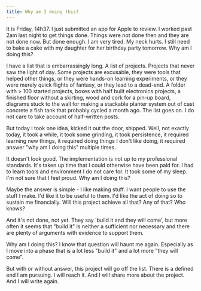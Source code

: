 ```yaml
---
title: Why am I doing this?
---
```

It is Friday, 14h37. I just submitted an app for Apple to review. I worked past 2am last night to get things done. Things were not done then and they are not done now. But done enough. I am very tired. My neck hurts. I still need to bake a cake with my daughter for her birthday party tomorrow. Why am I doing this?

I have a list that is embarrassingly long. A list of projects. Projects that never saw the light of day. Some projects are excusable, they were tools that helped other things, or they were hands-on learning experiments, or they were merely quick flights of fantasy, or they lead to a dead-end. A folder with > 100 started projects, boxes with half built electronics projects, a finished floor without a skirting, wood and cork for a pin-up board, diagrams stuck to the wall for making a stackable planter system out of cast concrete a fish tank that probably cycled a month ago. The list goes on. I do not care to take account of half-written posts.

But today I took one idea, kicked it out the door, shipped. Well, not exactly today, it took a while, it took some grinding, it took persistence, it required learning new things, it required doing things I don't like doing, it required answer "why am I doing this" multiple times.

It doesn't look good. The implementation is not up to my professional standards. It's taken up time that I could otherwise have been paid for. I had to learn tools and environment I do not care for. It took some of my sleep. I'm not sure that I feel proud. Why am I doing this?

Maybe the answer is simple - I like making stuff. I want people to use the stuff I make. I'd like it to be useful to them. I'd like the act of doing so to sustain me financially. Will this project achieve all that? Any of that? Who knows?

And it's not done, not yet. They say 'build it and they will come', but more often it seems that "build it" is neither a sufficient nor necessary and there are plenty of arguments with evidence to support them.

Why am I doing this? I know that question will haunt me again. Especially as I move into a phase that is a lot less "build it" and a lot more "they will come".

But with or without answer, this project will go off the list. There is a defined end I am pursuing. I will reach it. And I will share more about the project. And I will write again.
